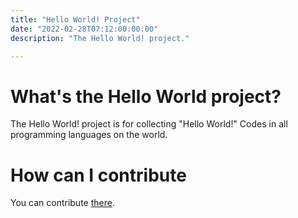 ```yaml
---
title: "Hello World! Project"
date: "2022-02-28T07:12:00:00:00" 
description: "The Hello World! project."

---
```


# What's the Hello World project?
The Hello World! project is for collecting "Hello World!" Codes in all programming languages on the world.


# How can I contribute
You can contribute [there](https://github.com/InvalidLenni/hello-world/).
